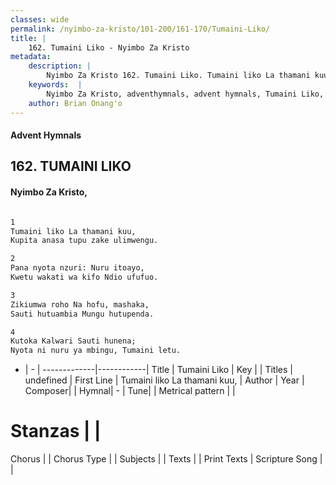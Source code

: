 ```yaml
---
classes: wide
permalink: /nyimbo-za-kristo/101-200/161-170/Tumaini-Liko/
title: |
    162. Tumaini Liko - Nyimbo Za Kristo
metadata:
    description: |
        Nyimbo Za Kristo 162. Tumaini Liko. Tumaini liko La thamani kuu, Kupita anasa tupu zake ulimwengu.   
    keywords:  |
        Nyimbo Za Kristo, adventhymnals, advent hymnals, Tumaini Liko, Tumaini liko La thamani kuu,. 
    author: Brian Onang'o
---
```


#### Advent Hymnals
## 162. TUMAINI LIKO
####  Nyimbo Za Kristo,

```txt

1
Tumaini liko La thamani kuu,
Kupita anasa tupu zake ulimwengu. 

2
Pana nyota nzuri: Nuru itoayo,
Kwetu wakati wa kifo Ndio ufufuo. 

3
Zikiumwa roho Na hofu, mashaka,
Sauti hutuambia Mungu hutupenda. 

4
Kutoka Kalwari Sauti hunena;
Nyota ni nuru ya mbingu, Tumaini letu. 

```

- |   -  |
-------------|------------|
Title | Tumaini Liko |
Key |  |
Titles | undefined |
First Line | Tumaini liko La thamani kuu, |
Author | 
Year | 
Composer| |
Hymnal|  - |
Tune|  |
Metrical pattern | |
# Stanzas |  |
Chorus |  |
Chorus Type |  |
Subjects | |
Texts |  |
Print Texts | 
Scripture Song |  |
    

